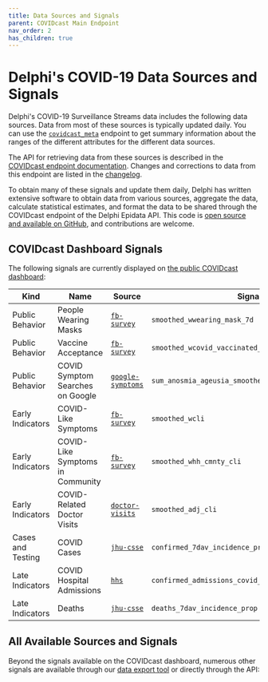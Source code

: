 ```yaml
---
title: Data Sources and Signals
parent: COVIDcast Main Endpoint
nav_order: 2
has_children: true
---
```


# Delphi's COVID-19 Data Sources and Signals

Delphi's COVID-19 Surveillance Streams data includes the following data sources.
Data from most of these sources is typically updated daily. You can use the
[`covidcast_meta`](covidcast_meta.md) endpoint to get summary information
about the ranges of the different attributes for the different data sources.

The API for retrieving data from these sources is described in the
[COVIDcast endpoint documentation](covidcast.md). Changes and corrections to
data from this endpoint are listed in the [changelog](covidcast_changelog.md).

To obtain many of these signals and update them daily, Delphi has written
extensive software to obtain data from various sources, aggregate the data,
calculate statistical estimates, and format the data to be shared through the
COVIDcast endpoint of the Delphi Epidata API. This code is 
[open source and available on GitHub](https://github.com/cmu-delphi/covidcast-indicators),
and contributions are welcome.

## COVIDcast Dashboard Signals

The following signals are currently displayed on [the public COVIDcast
dashboard](https://delphi.cmu.edu/covidcast/):

| Kind | Name | Source | Signal |
|---|---|---|---|
| Public Behavior | People Wearing Masks | [`fb-survey`](covidcast-signals/fb-survey.md) | `smoothed_wwearing_mask_7d` |
| Public Behavior | Vaccine Acceptance | [`fb-survey`](covidcast-signals/fb-survey.md) | `smoothed_wcovid_vaccinated_appointment_or_accept` |
| Public Behavior | COVID Symptom Searches on Google | [`google-symptoms`](covidcast-signals/google-symptoms.md) | `sum_anosmia_ageusia_smoothed_search` |
| Early Indicators | COVID-Like Symptoms | [`fb-survey`](covidcast-signals/fb-survey.md) | `smoothed_wcli` |
| Early Indicators | COVID-Like Symptoms in Community | [`fb-survey`](covidcast-signals/fb-survey.md) | `smoothed_whh_cmnty_cli` |
| Early Indicators | COVID-Related Doctor Visits | [`doctor-visits`](covidcast-signals/doctor-visits.md) | `smoothed_adj_cli` |
| Cases and Testing | COVID Cases | [`jhu-csse`](covidcast-signals/jhu-csse.md) | `confirmed_7dav_incidence_prop` |
| Late Indicators | COVID Hospital Admissions | [`hhs`](covidcast-signals/hhs.md) | `confirmed_admissions_covid_1d_prop_7dav` |
| Late Indicators | Deaths | [`jhu-csse`](covidcast-signals/jhu-csse.md) | `deaths_7dav_incidence_prop` |

## All Available Sources and Signals

Beyond the signals available on the COVIDcast dashboard, numerous other signals are
available through our [data export tool](https://delphi.cmu.edu/covidcast/export/) or directly through the API:
